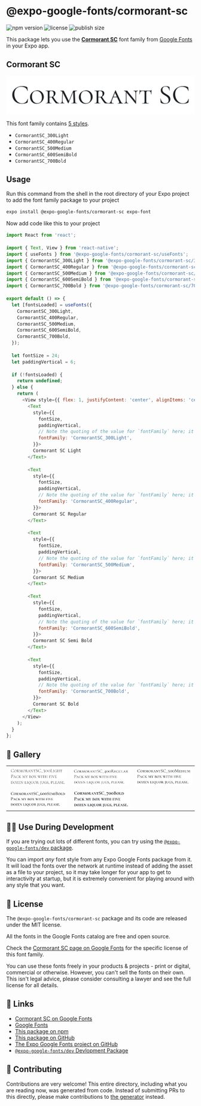 # @expo-google-fonts/cormorant-sc

![npm version](https://flat.badgen.net/npm/v/@expo-google-fonts/cormorant-sc)
![license](https://flat.badgen.net/github/license/expo/google-fonts)
![publish size](https://flat.badgen.net/packagephobia/install/@expo-google-fonts/cormorant-sc)

This package lets you use the [**Cormorant SC**](https://fonts.google.com/specimen/Cormorant+SC) font family from [Google Fonts](https://fonts.google.com/) in your Expo app.

## Cormorant SC

![Cormorant SC](./font-family.png)

This font family contains [5 styles](#-gallery).

- `CormorantSC_300Light`
- `CormorantSC_400Regular`
- `CormorantSC_500Medium`
- `CormorantSC_600SemiBold`
- `CormorantSC_700Bold`

## Usage

Run this command from the shell in the root directory of your Expo project to add the font family package to your project
```sh
expo install @expo-google-fonts/cormorant-sc expo-font
```

Now add code like this to your project
```js
import React from 'react';

import { Text, View } from 'react-native';
import { useFonts } from '@expo-google-fonts/cormorant-sc/useFonts';
import { CormorantSC_300Light } from '@expo-google-fonts/cormorant-sc/300Light';
import { CormorantSC_400Regular } from '@expo-google-fonts/cormorant-sc/400Regular';
import { CormorantSC_500Medium } from '@expo-google-fonts/cormorant-sc/500Medium';
import { CormorantSC_600SemiBold } from '@expo-google-fonts/cormorant-sc/600SemiBold';
import { CormorantSC_700Bold } from '@expo-google-fonts/cormorant-sc/700Bold';

export default () => {
  let [fontsLoaded] = useFonts({
    CormorantSC_300Light,
    CormorantSC_400Regular,
    CormorantSC_500Medium,
    CormorantSC_600SemiBold,
    CormorantSC_700Bold,
  });

  let fontSize = 24;
  let paddingVertical = 6;

  if (!fontsLoaded) {
    return undefined;
  } else {
    return (
      <View style={{ flex: 1, justifyContent: 'center', alignItems: 'center' }}>
        <Text
          style={{
            fontSize,
            paddingVertical,
            // Note the quoting of the value for `fontFamily` here; it expects a string!
            fontFamily: 'CormorantSC_300Light',
          }}>
          Cormorant SC Light
        </Text>

        <Text
          style={{
            fontSize,
            paddingVertical,
            // Note the quoting of the value for `fontFamily` here; it expects a string!
            fontFamily: 'CormorantSC_400Regular',
          }}>
          Cormorant SC Regular
        </Text>

        <Text
          style={{
            fontSize,
            paddingVertical,
            // Note the quoting of the value for `fontFamily` here; it expects a string!
            fontFamily: 'CormorantSC_500Medium',
          }}>
          Cormorant SC Medium
        </Text>

        <Text
          style={{
            fontSize,
            paddingVertical,
            // Note the quoting of the value for `fontFamily` here; it expects a string!
            fontFamily: 'CormorantSC_600SemiBold',
          }}>
          Cormorant SC Semi Bold
        </Text>

        <Text
          style={{
            fontSize,
            paddingVertical,
            // Note the quoting of the value for `fontFamily` here; it expects a string!
            fontFamily: 'CormorantSC_700Bold',
          }}>
          Cormorant SC Bold
        </Text>
      </View>
    );
  }
};

```

## 🔡 Gallery


||||
|-|-|-|
|![CormorantSC_300Light](./CormorantSC_300Light.ttf.png)|![CormorantSC_400Regular](./CormorantSC_400Regular.ttf.png)|![CormorantSC_500Medium](./CormorantSC_500Medium.ttf.png)||
|![CormorantSC_600SemiBold](./CormorantSC_600SemiBold.ttf.png)|![CormorantSC_700Bold](./CormorantSC_700Bold.ttf.png)|||


## 👩‍💻 Use During Development

If you are trying out lots of different fonts, you can try using the [`@expo-google-fonts/dev` package](https://github.com/expo/google-fonts/tree/master/font-packages/dev#readme).

You can import *any* font style from any Expo Google Fonts package from it. It will load the fonts
over the network at runtime instead of adding the asset as a file to your project, so it may take longer
for your app to get to interactivity at startup, but it is extremely convenient
for playing around with any style that you want.

## 📖 License

The `@expo-google-fonts/cormorant-sc` package and its code are released under the MIT license.

All the fonts in the Google Fonts catalog are free and open source.

Check the [Cormorant SC page on Google Fonts](https://fonts.google.com/specimen/Cormorant+SC) for the specific license of this font family.

You can use these fonts freely in your products & projects - print or digital, commercial or otherwise. However, you can't sell the fonts on their own. This isn't legal advice, please consider consulting a lawyer and see the full license for all details.

## 🔗 Links

- [Cormorant SC on Google Fonts](https://fonts.google.com/specimen/Cormorant+SC)
- [Google Fonts](https://fonts.google.com/)
- [This package on npm](https://www.npmjs.com/package/@expo-google-fonts/cormorant-sc)
- [This package on GitHub](https://github.com/expo/google-fonts/tree/master/font-packages/cormorant-sc)
- [The Expo Google Fonts project on GitHub](https://github.com/expo/google-fonts)
- [`@expo-google-fonts/dev` Devlopment Package](https://github.com/expo/google-fonts/tree/master/font-packages/dev)

## 🤝 Contributing

Contributions are very welcome! This entire directory, including what you are reading now, was generated from code. Instead of submitting PRs to this directly, please make contributions to [the generator](https://github.com/expo/google-fonts/tree/master/packages/generator) instead.
